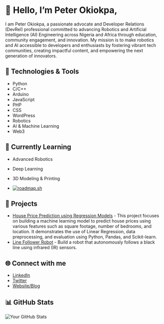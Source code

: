 # 👋 Hello, I’m Peter Okiokpa, 
I am Peter Okiokpa, a passionate advocate and Developer Relations (DevRel) professional committed to advancing Robotics and Artificial Intelligence (AI) Engineering across Nigeria and Africa through education, community engagement, and innovation. My mission is to make robotics and AI accessible to developers and enthusiasts by fostering vibrant tech communities, creating impactful content, and empowering the next generation of innovators.


## 🔧 Technologies & Tools
- Python
- C/C++
- Arduino
- JavaScript
- PHP
- CSS
- WordPress
- Robotics
- AI & Machine Learning
- Web3

## 🌱 Currently Learning
- Advanced Robotics
- Deep Learning
- 3D Modeling & Printing

- [![roadmap.sh](https://roadmap.sh/card/tall/673e0b515434bf319acac100?variant=dark)](https://roadmap.sh)

## 📂 Projects
- [House Price Prediction using Regression Models](https://github.com/peteleba/House-Price-Prediction-Project) - This project focuses on building a machine learning model to predict house prices using various features such as square footage, number of bedrooms, and location. It demonstrates the use of Linear Regression, data preprocessing, and evaluation using Python, Pandas, and Scikit-learn.
- [Line Follower Robot](https://github.com/peteleba/Line-Follower-Robot) - Build a robot that autonomously follows a black line using infrared (IR) sensors.
  

## 🌐 Connect with me
- [LinkedIn](https://www.linkedin.com/in/thepeteleba/)
- [Twitter](https://x.com/thepeteleba)
- [Website/Blog](https://thepeteleba.carrd.co/)

## 📊 GitHub Stats
![Your GitHub Stats](https://github-readme-stats.vercel.app/api?username=yourusername&show_icons=true&theme=radical)
